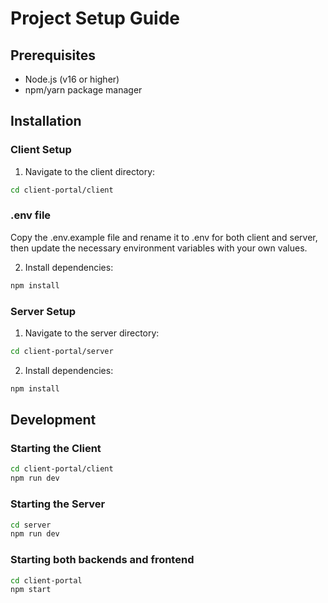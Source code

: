 # Project Setup Guide

## Prerequisites
- Node.js (v16 or higher)
- npm/yarn package manager

## Installation

### Client Setup
1. Navigate to the client directory:
```bash
cd client-portal/client
```
  ### .env file

  Copy the .env.example file and rename it to .env for both client and server, then update the necessary environment variables with your own values.

2. Install dependencies:
```bash
npm install

```

### Server Setup
1. Navigate to the server directory:
```bash
cd client-portal/server
```

2. Install dependencies:
```bash
npm install

```

## Development

### Starting the Client
```bash
cd client-portal/client
npm run dev

```

### Starting the Server
```bash
cd server
npm run dev

```


### Starting both backends and frontend
```bash
cd client-portal
npm start


